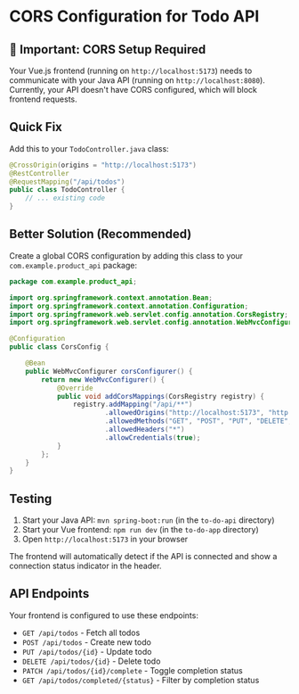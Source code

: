 # CORS Configuration for Todo API

## 🚨 Important: CORS Setup Required

Your Vue.js frontend (running on `http://localhost:5173`) needs to communicate with your Java API (running on `http://localhost:8080`). Currently, your API doesn't have CORS configured, which will block frontend requests.

## Quick Fix

Add this to your `TodoController.java` class:

```java
@CrossOrigin(origins = "http://localhost:5173")
@RestController
@RequestMapping("/api/todos")
public class TodoController {
    // ... existing code
}
```

## Better Solution (Recommended)

Create a global CORS configuration by adding this class to your `com.example.product_api` package:

```java
package com.example.product_api;

import org.springframework.context.annotation.Bean;
import org.springframework.context.annotation.Configuration;
import org.springframework.web.servlet.config.annotation.CorsRegistry;
import org.springframework.web.servlet.config.annotation.WebMvcConfigurer;

@Configuration
public class CorsConfig {

    @Bean
    public WebMvcConfigurer corsConfigurer() {
        return new WebMvcConfigurer() {
            @Override
            public void addCorsMappings(CorsRegistry registry) {
                registry.addMapping("/api/**")
                        .allowedOrigins("http://localhost:5173", "http://localhost:3000")
                        .allowedMethods("GET", "POST", "PUT", "DELETE", "PATCH", "OPTIONS")
                        .allowedHeaders("*")
                        .allowCredentials(true);
            }
        };
    }
}
```

## Testing

1. Start your Java API: `mvn spring-boot:run` (in the `to-do-api` directory)
2. Start your Vue frontend: `npm run dev` (in the `to-do-app` directory)
3. Open `http://localhost:5173` in your browser

The frontend will automatically detect if the API is connected and show a connection status indicator in the header.

## API Endpoints

Your frontend is configured to use these endpoints:

- `GET /api/todos` - Fetch all todos
- `POST /api/todos` - Create new todo
- `PUT /api/todos/{id}` - Update todo
- `DELETE /api/todos/{id}` - Delete todo
- `PATCH /api/todos/{id}/complete` - Toggle completion status
- `GET /api/todos/completed/{status}` - Filter by completion status
